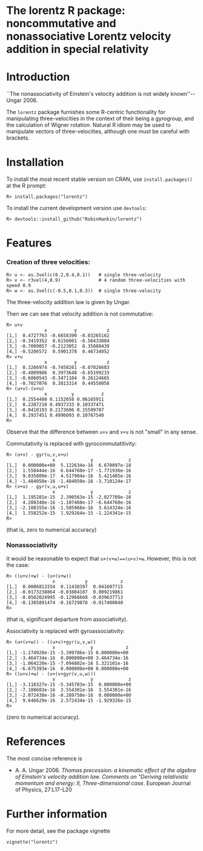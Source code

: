 The lorentz R package: noncommutative and nonassociative Lorentz velocity addition in special relativity
====================================

# Introduction

``The nonassociativity of Einstein's velocity addition is not widely
known''-- Ungar 2006.

The `lorentz` package furnishes some R-centric functionality for
manipulating three-velocities in the context of their being a
gyrogroup, and the calculation of Wigner rotation.  Natural R idiom
may be used to manipulate vectors of three-velocities, although one
must be careful with brackets.

# Installation

To install the most recent stable version on CRAN, use ```install.packages()```
at the R prompt:

```
R> install.packages("lorentz")
```


To install the current development version use ```devtools```:

```
R> devtools::install_github("RobinHankin/lorentz")
```

# Features

### Creation of three velocities:

```
R> u <- as.3vel(c(0.2,0.4,0.1))   # single three-velocity
R> v <- r3vel(4,0.9)              # 4 random three-velocities with speed 0.9
R> w <- as.3vel(c(-0.5,0.1,0.3))  # single three-velocity
```

The three-velocity addition law is given by Ungar.

Then we can see that velocity addition is not commutative:

```
R> u+v
              x          y           z
[1,]  0.4727763 -0.6658390 -0.03265162
[2,] -0.3419352  0.6156001 -0.56433084
[3,] -0.7009057 -0.2123052  0.35080439
[4,] -0.5206572  0.5901378  0.46734052
R> v+u
              x          y           z
[1,]  0.3266974 -0.7458261 -0.07026683
[2,] -0.4809986  0.3973648 -0.65199233
[3,] -0.6860543 -0.3471104  0.26124665
[4,] -0.7027076  0.3813314  0.44558058
R> (u+v)-(v+u)
              x         y          z
[1,]  0.2554480 0.1152058 0.06165911
[2,]  0.2287210 0.4937333 0.10337471
[3,] -0.0410193 0.2173606 0.15599707
[4,]  0.2937451 0.4996093 0.10767540
R>
```

Observe that the difference between ```u+v``` and ```v+u``` is not
"small" in any sense.

Commutativity is replaced with gyrocommutatitivity:

```
R> (u+v) - gyr(u,v,v+u)
                 x             y             z
[1,]  0.000000e+00  5.122634e-16  6.670097e-18
[2,]  1.550444e-16  6.644760e-17 -1.771936e-16
[3,]  9.035809e-17  4.517904e-16  5.421485e-16
[4,] -1.484050e-16 -1.484050e-16 -3.710124e-17
R> (v+u) - gyr(v,u,u+v)
                 x             y             z
[1,]  1.195281e-15  2.390563e-15 -2.027709e-16
[2,]  4.208348e-16 -1.107460e-17 -6.644760e-16
[3,] -2.108355e-16 -1.505968e-16  3.614324e-16
[4,]  1.558252e-15  1.929264e-15 -1.224341e-15
R>
``` 

(that is, zero to numerical accuracy)

### Nonassociativity

It would be reasonable to expect that ```u+(v+w)==(u+v)+w```.
However, this is not the case:
 
```
R> ((u+v)+w) - (u+(v+w))
                 x           y            z
[1,]  0.0006813334  0.11430397  0.041607715
[2,] -0.0173238864 -0.03804107  0.009219861
[3,] -0.0502024995 -0.12966668 -0.039637713
[4,] -0.1385891474 -0.16729878 -0.017400840
R>
``` 

(that is, significant departure from associativity).

Associativity is replaced with gyroassociativity:

```
R> (u+(v+w)) - ((u+v)+gyr(u,v,w))
                 x             y            z
[1,] -1.274920e-15 -3.399786e-15 0.000000e+00
[2,] -3.464734e-16  0.000000e+00 3.464734e-16
[3,] -1.064220e-15 -7.094802e-16 5.321101e-16
[4,] -6.675393e-16  0.000000e+00 0.000000e+00
R> ((u+v)+w) - (u+(v+gyr(v,u,w)))
                 x             y             z
[1,] -3.118327e-15 -5.345703e-15  0.000000e+00
[2,] -7.108603e-16  3.554301e-16  3.554301e-16
[3,] -2.072438e-16 -8.289750e-16  0.000000e+00
[4,]  9.646629e-16  2.572434e-15 -1.929326e-15
R> 
```

(zero to numerical accuracy).


# References

The most concise reference is

*  A. A. Ungar 2006. _Thomas precession: a kinematic effect of the algebra of Einstein's velocity addition law.  Comments on "Deriving relativistic momentum and energy: II,  Three-dimensional case_.  European Journal of Physics, 27:L17-L20


# Further information
For more detail, see the package vignette

    vignette("lorentz")
 
 

